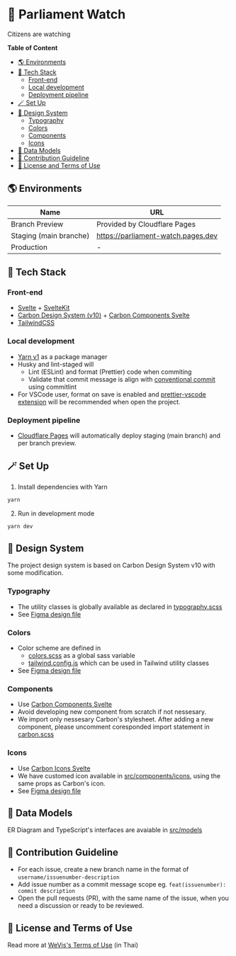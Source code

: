 # 👀 Parliament Watch

Citizens are watching

**Table of Content**

<!-- START doctoc generated TOC please keep comment here to allow auto update -->
<!-- DON'T EDIT THIS SECTION, INSTEAD RE-RUN doctoc TO UPDATE -->

- [🌎 Environments](#-environments)
- [🍱 Tech Stack](#-tech-stack)
  - [Front-end](#front-end)
  - [Local development](#local-development)
  - [Deployment pipeline](#deployment-pipeline)
- [🪄 Set Up](#-set-up)
- [🍭 Design System](#-design-system)
  - [Typography](#typography)
  - [Colors](#colors)
  - [Components](#components)
  - [Icons](#icons)
- [💾 Data Models](#-data-models)
- [🤝 Contribution Guideline](#-contribution-guideline)
- [📜 License and Terms of Use](#-license-and-terms-of-use)

<!-- END doctoc generated TOC please keep comment here to allow auto update -->

## 🌎 Environments

| Name                   | URL                                |
| ---------------------- | ---------------------------------- |
| Branch Preview         | Provided by Cloudflare Pages       |
| Staging (main branche) | https://parliament-watch.pages.dev |
| Production             | -                                  |

## 🍱 Tech Stack

### Front-end

- [Svelte](https://svelte.dev) + [SvelteKit](https://kit.svelte.dev)
- [Carbon Design System (v10)](https://v10.carbondesignsystem.com) + [Carbon Components Svelte](https://carbon-components-svelte.onrender.com)
- [TailwindCSS](https://tailwindcss.com)

### Local development

- [Yarn v1](https://classic.yarnpkg.com) as a package manager
- Husky and lint-staged will
  - Lint (ESLint) and format (Prettier) code when commiting
  - Validate that commit message is align with [conventional commit](https://www.conventionalcommits.org/en/v1.0.0/) using commitlint
- For VSCode user, format on save is enabled and [prettier-vscode extension](https://marketplace.visualstudio.com/items?itemName=esbenp.prettier-vscode) will be recommended when open the project.

### Deployment pipeline

- [Cloudflare Pages](https://pages.cloudflare.com) will automatically deploy staging (main branch) and per branch preview.

## 🪄 Set Up

1. Install dependencies with Yarn

```bash
yarn
```

2. Run in development mode

```bash
yarn dev
```

## 🍭 Design System

The project design system is based on Carbon Design System v10 with some modification.

### Typography

- The utility classes is globally available as declared in [typography.scss](src/styles/typography.scss)
- See [Figma design file](<https://www.figma.com/file/wydykFjb2U2SLFIz5YmiE8/(v11)-Text-Styles---IBM-Design-Language-(Community)>)

### Colors

- Color scheme are defined in
  - [colors.scss](src/styles/colors.scss) as a global sass variable
  - [tailwind.config.js](tailwind.config.js) which can be used in Tailwind utility classes
- See [Figma design file](<https://www.figma.com/file/DLpm4GWpqa1BUEWApXGeGc/Color-Styles---IBM-Design-Language-(Community)>)

### Components

- Use [Carbon Components Svelte](https://carbon-components-svelte.onrender.com)
- Avoid developing new component from scratch if not nessesary.
- We import only nessesary Carbon's stylesheet. After adding a new component, please uncomment coresponded import statement in [carbon.scss](src/styles/carbon.scss)

### Icons

- Use [Carbon Icons Svelte](https://carbon-icons-svelte.onrender.com)
- We have customed icon available in [src/components/icons](src/components/icons), using the same props as Carbon's icon.
- See [Figma design file](<https://www.figma.com/file/TUob8dLak4FMugrqMQRm3R/Icons---IBM-Design-Language-(Community)>)

## 💾 Data Models

ER Diagram and TypeScript's interfaces are avaiable in [src/models](src/models)

## 🤝 Contribution Guideline

- For each issue, create a new branch name in the format of `username/issuenumber-description`
- Add issue number as a commit message scope eg. `feat(issuenumber): commit description`
- Open the pull requests (PR), with the same name of the issue, when you need a discussion or ready to be reviewed.

## 📜 License and Terms of Use

Read more at [WeVis's Terms of Use](https://wevis.info/terms-of-use/) (in Thai)
